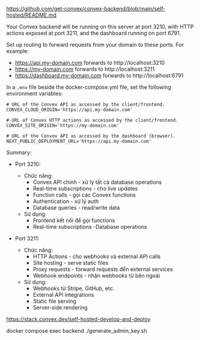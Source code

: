 https://github.com/get-convex/convex-backend/blob/main/self-hosted/README.md

Your Convex backend will be running on this server at port 3210, with HTTP actions exposed at port 3211, and the dashboard running on port 6791.

Set up routing to forward requests from your domain to these ports. For example:

- https://api.my-domain.com forwards to http://localhost:3210
- https://my-domain.com forwards to http://localhost:3211
- https://dashboard.my-domain.com forwards to http://localhost:6791

In a `.env` file beside the docker-compose.yml file, set the following environment variables:

```
# URL of the Convex API as accessed by the client/frontend.
CONVEX_CLOUD_ORIGIN='https://api.my-domain.com'

# URL of Convex HTTP actions as accessed by the client/frontend.
CONVEX_SITE_ORIGIN='https://my-domain.com'

# URL of the Convex API as accessed by the dashboard (browser).
NEXT_PUBLIC_DEPLOYMENT_URL='https://api.my-domain.com'
```

Summary:

- Port 3210:
  - Chức năng:
    - Convex API chính - xử lý tất cả database operations
    - Real-time subscriptions - cho live updates
    - Function calls - gọi các Convex functions
    - Authentication - xử lý auth
    - Database queries - read/write data
  - Sử dụng:
    - Frontend kết nối để gọi functions
    - Real-time subscriptions
      -Database operations

- Port 3211:
  - Chức năng:
    - HTTP Actions - cho webhooks và external API calls
    - Site hosting - serve static files
    - Proxy requests - forward requests đến external services
    - Webhook endpoints - nhận webhooks từ bên ngoài
  - Sử dụng:
    - Webhooks từ Stripe, GitHub, etc.
    - External API integrations
    - Static file serving
    - Server-side rendering

https://stack.convex.dev/self-hosted-develop-and-deploy

docker compose exec backend ./generate_admin_key.sh
